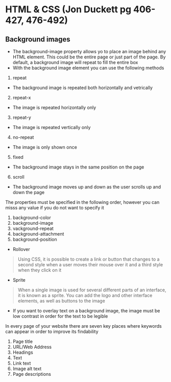  # HTML & CSS (Jon Duckett pg 406-427, 476-492)
 
 ## Background images
 - The background-image property allows yo to place an image behind any HTML element. This could be the entire page or just part of the page. By default, a background image will repeat to fill the entire box
 - With the background image element you can use the following methods
 1. repeat
 - The background image is repeated both horizontally and vetrically
 2. repeat-x
 - The image is repeated horizontally only
 3. repeat-y
 - The image is repeated vertically only
 4. no-repeat
 - The image is only shown once
 5. fixed
 - The background image stays in the same position on the page
 6. scroll
 - The background image moves up and down as the user scrolls up and down the page


The properties must be specified in the following order, however you can misss any value if you do not want to specify it
1. background-color
2. background-image
3. vackground-repeat
4. background-attachment
5. background-position

- Rollover
> Using CSS, it is possible to create a link or button that changes to a second style when a user moves their mouse over it and a third style when they click on it

- Sprite
> When a single image is used for several different parts of an interface, it is known as a sprite. You can add the logo and other interface elements, as well as buttons to the image

- If you want to overlay text on a background image, the image must be low contrast in order for the text to be legible


In every page of your website there are seven key places where keywords can appear in order to improve its findability
1. Page title
2. URL/Web Address
3. Headings
4. Text
5. Link text
6. Image alt text
7. Page descriptions

